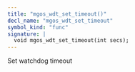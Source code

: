 ```yaml
---
title: "mgos_wdt_set_timeout()"
decl_name: "mgos_wdt_set_timeout"
symbol_kind: "func"
signature: |
  void mgos_wdt_set_timeout(int secs);
---
```


Set watchdog timeout 

